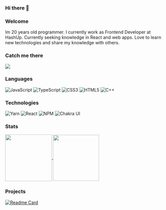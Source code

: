 ### Hi there 👋

<!--
**patrykrossa/patrykrossa** is a ✨ _special_ ✨ repository because its `README.md` (this file) appears on your GitHub profile.

Here are some ideas to get you started:

- 🔭 I’m currently working on ...
- 🌱 I’m currently learning ...
- 👯 I’m looking to collaborate on ...
- 🤔 I’m looking for help with ...
- 💬 Ask me about ...
- 📫 How to reach me: ...
- 😄 Pronouns: ...
- ⚡ Fun fact: ...
-->

### Welcome
Im 20 years old programmer. I currently work as Frontend Developer at HashUp. Currently seeking knowledge in React and web apps. Love to learn new technologies and share my knowledge with others.

### Catch me there
<a href="https://www.linkedin.com/in/patrykrossa/"> <img src="https://img.shields.io/badge/linkedin-%230077B5.svg?style=for-the-badge&logo=linkedin&color=3b0f04&logoColor=white"/> </a>

### Languages
![JavaScript](https://img.shields.io/badge/javascript-%23323330.svg?style=flat-square&logo=javascript&color=3b0f04&logoColor=white)
![TypeScript](https://img.shields.io/badge/typescript-%23007ACC.svg?style=flat-square&logo=typescript&color=3b0f04&logoColor=white)
![CSS3](https://img.shields.io/badge/css3-%231572B6.svg?style=flat-square&logo=css3&color=3b0f04&logoColor=white)
![HTML5](https://img.shields.io/badge/html5-%23E34F26.svg?style=flat-square&logo=html5&color=3b0f04&logoColor=white)
![C++](https://img.shields.io/badge/c++-%3670A0.svg?style=flat-square&logo=c%2B%2B&color=3b0f04&logoColor=white)

### Technologies
![Yarn](https://img.shields.io/badge/yarn-%232C8EBB.svg?style=flat-square&logo=yarn&color=3b0f04&logoColor=white)
![React](https://img.shields.io/badge/react-%2320232a.svg?style=flat-square&logo=react&color=3b0f04&logoColor=white)
![NPM](https://img.shields.io/badge/NPM-%23000000.svg?style=flat-square&logo=npm&color=3b0f04&logoColor=white)
![Chakra UI](https://img.shields.io/badge/Chakra_%20UI-%23007ACC.svg?style=flat-square&logo=chakraui&color=3b0f04&logoColor=white)

### Stats
<div>
<a href="https://github.com/patrykrossa/github-readme-stats">
  <img align="center" height="150px" src="https://github-readme-stats.vercel.app/api?username=patrykrossa&count_private=true&layout=compact&theme=omni&hide=stars" />
</a>
 <img align="center" height="148px"   src="https://s9.gifyu.com/images/output-onlinegiftools6c36b02e74d2e6d6.gif" />
</div>

### Projects 
[![Readme Card](https://github.com/patrykrossa/financial-chart-made-simple)](https://github.com/patrykrossa/financial-chart-made-simple)
